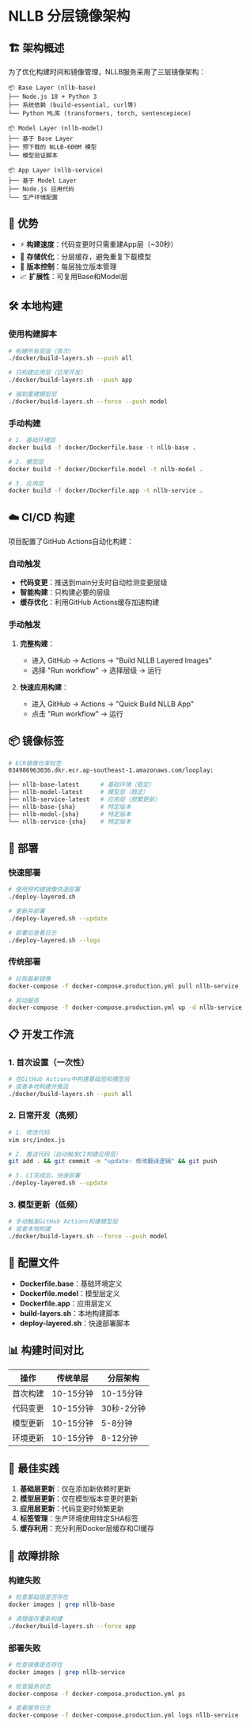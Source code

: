 # NLLB 分层镜像架构

## 🏗️ 架构概述

为了优化构建时间和镜像管理，NLLB服务采用了三层镜像架构：

```
📦 Base Layer (nllb-base)
├── Node.js 18 + Python 3
├── 系统依赖 (build-essential, curl等)
└── Python ML库 (transformers, torch, sentencepiece)

📦 Model Layer (nllb-model) 
├── 基于 Base Layer
├── 预下载的 NLLB-600M 模型
└── 模型验证脚本

📦 App Layer (nllb-service)
├── 基于 Model Layer  
├── Node.js 应用代码
└── 生产环境配置
```

## 🚀 优势

- ⚡ **构建速度**：代码变更时只需重建App层（~30秒）
- 💾 **存储优化**：分层缓存，避免重复下载模型
- 🔄 **版本控制**：每层独立版本管理
- 📈 **扩展性**：可复用Base和Model层

## 🛠️ 本地构建

### 使用构建脚本

```bash
# 构建所有层级（首次）
./docker/build-layers.sh --push all

# 只构建应用层（日常开发）
./docker/build-layers.sh --push app

# 强制重建模型层
./docker/build-layers.sh --force --push model
```

### 手动构建

```bash
# 1. 基础环境层
docker build -f docker/Dockerfile.base -t nllb-base .

# 2. 模型层
docker build -f docker/Dockerfile.model -t nllb-model .

# 3. 应用层
docker build -f docker/Dockerfile.app -t nllb-service .
```

## ☁️ CI/CD 构建

项目配置了GitHub Actions自动化构建：

### 自动触发

- **代码变更**：推送到main分支时自动检测变更层级
- **智能构建**：只构建必要的层级
- **缓存优化**：利用GitHub Actions缓存加速构建

### 手动触发

1. **完整构建**：
   - 进入 GitHub → Actions → "Build NLLB Layered Images"
   - 选择 "Run workflow" → 选择层级 → 运行

2. **快速应用构建**：
   - 进入 GitHub → Actions → "Quick Build NLLB App"
   - 点击 "Run workflow" → 运行

## 📦 镜像标签

```bash
# ECR镜像仓库标签
034986963036.dkr.ecr.ap-southeast-1.amazonaws.com/looplay:

├── nllb-base-latest      # 基础环境（稳定）
├── nllb-model-latest     # 模型层（稳定）
├── nllb-service-latest   # 应用层（频繁更新）
├── nllb-base-{sha}       # 特定版本
├── nllb-model-{sha}      # 特定版本
└── nllb-service-{sha}    # 特定版本
```

## 🚀 部署

### 快速部署

```bash
# 使用预构建镜像快速部署
./deploy-layered.sh

# 更新并部署
./deploy-layered.sh --update

# 部署后查看日志
./deploy-layered.sh --logs
```

### 传统部署

```bash
# 拉取最新镜像
docker-compose -f docker-compose.production.yml pull nllb-service

# 启动服务
docker-compose -f docker-compose.production.yml up -d nllb-service
```

## 📋 开发工作流

### 1. 首次设置（一次性）

```bash
# 在GitHub Actions中构建基础层和模型层
# 或者本地构建并推送
./docker/build-layers.sh --push all
```

### 2. 日常开发（高频）

```bash
# 1. 修改代码
vim src/index.js

# 2. 推送代码（自动触发CI构建应用层）
git add . && git commit -m "update: 修改翻译逻辑" && git push

# 3. CI完成后，快速部署
./deploy-layered.sh --update
```

### 3. 模型更新（低频）

```bash
# 手动触发GitHub Actions构建模型层
# 或者本地构建
./docker/build-layers.sh --force --push model
```

## 🔧 配置文件

- **Dockerfile.base**：基础环境定义
- **Dockerfile.model**：模型层定义  
- **Dockerfile.app**：应用层定义
- **build-layers.sh**：本地构建脚本
- **deploy-layered.sh**：快速部署脚本

## 📊 构建时间对比

| 操作 | 传统单层 | 分层架构 |
|------|----------|----------|
| 首次构建 | 10-15分钟 | 10-15分钟 |
| 代码变更 | 10-15分钟 | 30秒-2分钟 |
| 模型更新 | 10-15分钟 | 5-8分钟 |
| 环境更新 | 10-15分钟 | 8-12分钟 |

## 🎯 最佳实践

1. **基础层更新**：仅在添加新依赖时更新
2. **模型层更新**：仅在模型版本变更时更新  
3. **应用层更新**：代码变更时频繁更新
4. **标签管理**：生产环境使用特定SHA标签
5. **缓存利用**：充分利用Docker层缓存和CI缓存

## 🐛 故障排除

### 构建失败

```bash
# 检查基础层是否存在
docker images | grep nllb-base

# 清理缓存重新构建
./docker/build-layers.sh --force app
```

### 部署失败

```bash
# 检查镜像是否存在
docker images | grep nllb-service

# 检查服务状态
docker-compose -f docker-compose.production.yml ps

# 查看服务日志
docker-compose -f docker-compose.production.yml logs nllb-service
```